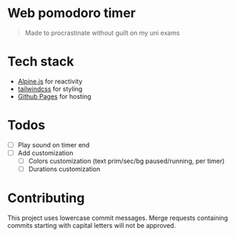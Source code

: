 # Web pomodoro timer
> Made to procrastinate without guilt on my uni exams

# Tech stack
- [Alpine.js](https://alpinejs.dev) for reactivity
- [tailwindcss](https://tailwindcss.com) for styling
- [Github Pages](https://pages.github.com) for hosting

# Todos
- [ ] Play sound on timer end
- [ ] Add customization
  - [ ] Colors customization (text prim/sec/bg paused/running, per timer)
  - [ ] Durations customization

# Contributing
This project uses lowercase commit messages. Merge requests containing commits starting with capital letters will not be approved.

